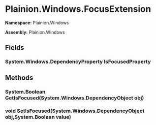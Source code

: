 
# Plainion.Windows.FocusExtension

**Namespace:** Plainion.Windows

**Assembly:** Plainion.Windows


## Fields

### System.Windows.DependencyProperty IsFocusedProperty


## Methods

### System.Boolean GetIsFocused(System.Windows.DependencyObject obj)

### void SetIsFocused(System.Windows.DependencyObject obj,System.Boolean value)
